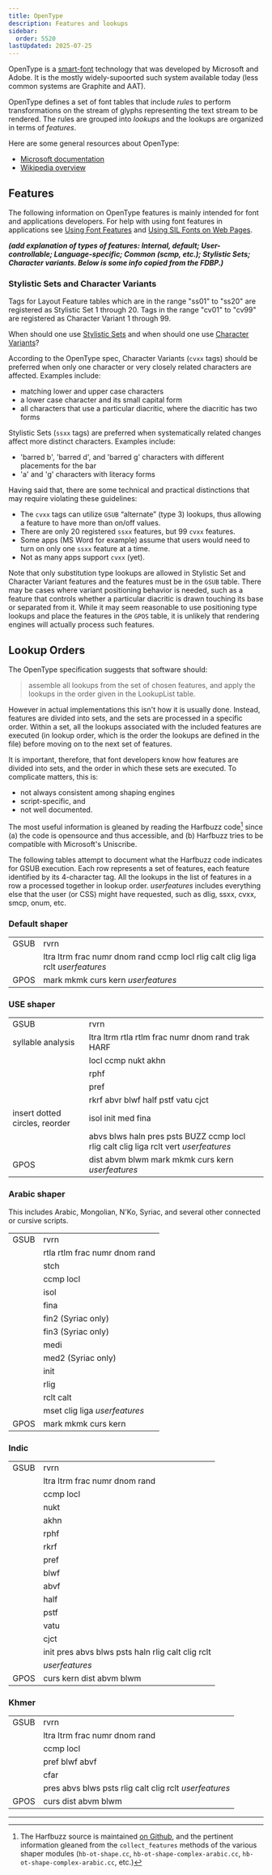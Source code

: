 ```yaml
---
title: OpenType
description: Features and lookups
sidebar:
  order: 5520
lastUpdated: 2025-07-25
---
```


OpenType is a [smart-font](/reference/glossary#smartfont) technology that was developed by Microsoft and Adobe. It is the mostly widely-supoorted such system available today (less common systems are Graphite and AAT).

OpenType defines a set of font tables that include _rules_ to perform transformations on the stream of glyphs representing the text stream to be rendered. The rules are grouped into _lookups_ and the lookups are organized in terms of _features_.

Here are some general resources about OpenType:
* [Microsoft documentation](https://learn.microsoft.com/en-us/typography/opentype/)
* [Wikipedia overview](https://en.wikipedia.org/wiki/OpenType)

## Features

The following information on OpenType features is mainly intended for font and applications developers. For help with using font features in applications see [Using Font Features][sil-fonts-features] and [Using SIL Fonts on Web Pages][sil-fonts-web].

***(add explanation of types of features: Internal, default; User-controllable; Language-specific; Common (scmp, etc.); Stylistic Sets; Character variants. Below is some info copied from the FDBP.)***

### Stylistic Sets and Character Variants

Tags for Layout Feature tables which are in the range "ss01" to "ss20" are registered as Stylistic Set 1 through 20. Tags in the range "cv01" to "cv99" are registered as Character Variant 1 through 99.

When should one use [Stylistic Sets][otspec-ss] and when should one use [Character Variants][otspec-cv]?

According to the OpenType spec, Character Variants (`cvxx` tags) should be preferred when only one character or very closely related characters are affected. Examples include:

- matching lower and upper case characters
- a lower case character and its small capital form
- all characters that use a particular diacritic, where the diacritic has two forms

Stylistic Sets (`ssxx` tags) are preferred when systematically related changes affect more distinct characters. Examples include:

- 'barred b', 'barred d', and 'barred g' characters with different placements for the bar
- 'a' and 'g' characters with literacy forms

Having said that, there are some technical and practical distinctions that may require violating these guidelines:

- The `cvxx` tags can utilize `GSUB` “alternate” (type 3) lookups, thus allowing a feature to have more than on/off values.
- There are only 20 registered `ssxx` features, but 99 `cvxx` features.
- Some apps (MS Word for example) assume that users would need to turn on only one `ssxx` feature at a time.
- Not as many apps support `cvxx` (yet).

Note that only substitution type lookups are allowed in Stylistic Set and Character Variant features and the features must be in the `GSUB` table. There may be cases where variant positioning behavior is needed, such as a feature that controls whether a particular diacritic is drawn touching its base or separated from it. While it may seem reasonable to use positioning type lookups and place the features in the `GPOS` table, it is unlikely that rendering engines will actually process such features.

## Lookup Orders

The OpenType specification suggests that software should:
> assemble all lookups from the set of chosen features, and apply the lookups in the order given in the LookupList table. 

However in actual implementations this isn't how it is usually done. Instead, features are divided into sets, and the sets are processed in a specific order. Within a set, all the lookups associated with the included features are executed (in lookup order, which is the order the lookups are defined in the file) before moving on to the next set of features.

It is important, therefore, that font developers know how features are divided into sets, and the order in which these sets are executed. To complicate matters, this is:
- not always consistent among shaping engines
- script-specific, and
- not well documented.

The most useful information is gleaned by reading the Harfbuzz code[^1] since (a) the code is opensource and thus accessible, and (b) Harfbuzz tries to be compatible with Microsoft's Uniscribe.

The following tables attempt to document what the Harfbuzz code indicates for GSUB execution. Each row represents a set of features, each feature identified by its 4-character tag. All the lookups in the list of features in a row a processed together in lookup order. _userfeatures_ includes everything else that the user (or CSS) might have requested, such as dlig, ssxx, cvxx, smcp, onum, etc.

### Default shaper

| | |
|---|---|
|GSUB|rvrn|
||ltra ltrm frac numr dnom rand ccmp locl rlig calt clig liga rclt _userfeatures_|
|GPOS|mark mkmk curs kern _userfeatures_|

### USE shaper

| | |
|---|---|
|GSUB|rvrn|
|syllable analysis|ltra ltrm rtla rtlm frac numr dnom rand trak HARF
||locl ccmp nukt akhn|
||rphf|
||pref|
||rkrf abvr blwf half pstf vatu cjct|
|insert dotted circles, reorder|isol init med fina |
||abvs blws haln pres psts BUZZ ccmp locl rlig calt clig liga rclt vert _userfeatures_|
|GPOS|dist abvm blwm mark mkmk curs kern _userfeatures_|

### Arabic shaper

This includes Arabic, Mongolian, N'Ko, Syriac, and several other connected or cursive scripts.

| | |
|---|---|
|GSUB|rvrn|
||rtla rtlm frac numr dnom rand|
||stch|
||ccmp locl|
||isol|
||fina|
||fin2    (Syriac only)|
||fin3    (Syriac only)|
||medi|
||med2    (Syriac only)|
||init|
||rlig|
||rclt calt|
||mset clig liga _userfeatures_|
|GPOS|mark mkmk curs kern|

### Indic

| | |
|---|---|
|GSUB|rvrn|
||ltra ltrm frac numr dnom rand|
||ccmp locl|
||nukt|
||akhn|
||rphf|
||rkrf|
||pref|
||blwf|
||abvf|
||half|
||pstf|
||vatu|
||cjct|
||init pres abvs blws psts haln rlig calt clig rclt|
||_userfeatures_|
|GPOS|curs kern dist abvm blwm|

### Khmer

| | |
|---|---|
|GSUB|rvrn|
||ltra ltrm frac numr dnom rand|
||ccmp locl|
||pref blwf abvf|
||cfar|
||pres abvs blws psts rlig calt clig rclt _userfeatures_|
|GPOS|curs dist abvm blwm|



----
[^1]: The Harfbuzz source is maintained [on Github][harfbuzz], and the pertinent information gleaned from the  `collect_features` methods of the various shaper modules (`hb-ot-shape.cc`, `hb-ot-shape-complex-arabic.cc`, `hb-ot-shape-complex-arabic.cc`, etc.)

[harfbuzz]: https://github.com/harfbuzz/harfbuzz/tree/master/src
[otspec-cv]: https://www.microsoft.com/typography/otspec/features_ae.htm#cv01-cv99
[otspec-ss]: https://www.microsoft.com/typography/otspec/features_pt.htm#ssxx
[sil-fonts-features]: https://software.sil.org/fonts/features/
[sil-fonts-web]: https://software.sil.org/fonts/webfonts/